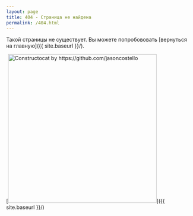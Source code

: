 ```yaml
---
layout: page
title: 404 - Страница не найдена
permalink: /404.html
---
```


Такой страницы не существует. Вы можете попробововать [вернуться на главную]({{ site.baseurl }}/).

[<img src="{{ site.baseurl }}/images/404.jpg" alt="Constructocat by https://github.com/jasoncostello" style="width: 400px;"/>]({{ site.baseurl }}/)
